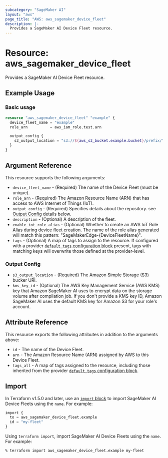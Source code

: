 ```yaml
---
subcategory: "SageMaker AI"
layout: "aws"
page_title: "AWS: aws_sagemaker_device_fleet"
description: |-
  Provides a SageMaker AI Device Fleet resource.
---
```


# Resource: aws_sagemaker_device_fleet

Provides a SageMaker AI Device Fleet resource.

## Example Usage

### Basic usage

```terraform
resource "aws_sagemaker_device_fleet" "example" {
  device_fleet_name = "example"
  role_arn          = aws_iam_role.test.arn

  output_config {
    s3_output_location = "s3://${aws_s3_bucket.example.bucket}/prefix/"
  }
}
```

## Argument Reference

This resource supports the following arguments:

* `device_fleet_name` - (Required) The name of the Device Fleet (must be unique).
* `role_arn` - (Required) The Amazon Resource Name (ARN) that has access to AWS Internet of Things (IoT).
* `output_config` - (Required) Specifies details about the repository. see [Output Config](#output-config) details below.
* `description` - (Optional) A description of the fleet.
* `enable_iot_role_alias` - (Optional) Whether to create an AWS IoT Role Alias during device fleet creation. The name of the role alias generated will match this pattern: "SageMakerEdge-{DeviceFleetName}".
* `tags` - (Optional) A map of tags to assign to the resource. If configured with a provider [`default_tags` configuration block](https://registry.terraform.io/providers/hashicorp/aws/latest/docs#default_tags-configuration-block) present, tags with matching keys will overwrite those defined at the provider-level.

### Output Config

* `s3_output_location` - (Required) The Amazon Simple Storage (S3) bucker URI.
* `kms_key_id` - (Optional) The AWS Key Management Service (AWS KMS) key that Amazon SageMaker AI uses to encrypt data on the storage volume after compilation job. If you don't provide a KMS key ID, Amazon SageMaker AI uses the default KMS key for Amazon S3 for your role's account.

## Attribute Reference

This resource exports the following attributes in addition to the arguments above:

* `id` - The name of the Device Fleet.
* `arn` - The Amazon Resource Name (ARN) assigned by AWS to this Device Fleet.
* `tags_all` - A map of tags assigned to the resource, including those inherited from the provider [`default_tags` configuration block](https://registry.terraform.io/providers/hashicorp/aws/latest/docs#default_tags-configuration-block).

## Import

In Terraform v1.5.0 and later, use an [`import` block](https://developer.hashicorp.com/terraform/language/import) to import SageMaker AI Device Fleets using the `name`. For example:

```terraform
import {
  to = aws_sagemaker_device_fleet.example
  id = "my-fleet"
}
```

Using `terraform import`, import SageMaker AI Device Fleets using the `name`. For example:

```console
% terraform import aws_sagemaker_device_fleet.example my-fleet
```
